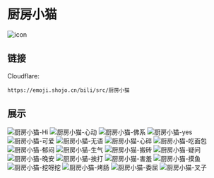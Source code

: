 # 厨房小猫
![icon](https://emoji.shojo.cn/bili/src/厨房小猫/icon.png)
## 链接
Cloudflare:
```
https://emoji.shojo.cn/bili/src/厨房小猫
```
## 展示
![厨房小猫-Hi](https://emoji.shojo.cn/bili/src/厨房小猫/厨房小猫-Hi.png)
![厨房小猫-心动](https://emoji.shojo.cn/bili/src/厨房小猫/厨房小猫-心动.png)
![厨房小猫-佛系](https://emoji.shojo.cn/bili/src/厨房小猫/厨房小猫-佛系.png)
![厨房小猫-yes](https://emoji.shojo.cn/bili/src/厨房小猫/厨房小猫-yes.png)
![厨房小猫-可爱](https://emoji.shojo.cn/bili/src/厨房小猫/厨房小猫-可爱.png)
![厨房小猫-无语](https://emoji.shojo.cn/bili/src/厨房小猫/厨房小猫-无语.png)
![厨房小猫-心碎](https://emoji.shojo.cn/bili/src/厨房小猫/厨房小猫-心碎.png)
![厨房小猫-吃面包](https://emoji.shojo.cn/bili/src/厨房小猫/厨房小猫-吃面包.png)
![厨房小猫-郁闷](https://emoji.shojo.cn/bili/src/厨房小猫/厨房小猫-郁闷.png)
![厨房小猫-生气](https://emoji.shojo.cn/bili/src/厨房小猫/厨房小猫-生气.png)
![厨房小猫-搬砖](https://emoji.shojo.cn/bili/src/厨房小猫/厨房小猫-搬砖.png)
![厨房小猫-疑问](https://emoji.shojo.cn/bili/src/厨房小猫/厨房小猫-疑问.png)
![厨房小猫-晚安](https://emoji.shojo.cn/bili/src/厨房小猫/厨房小猫-晚安.png)
![厨房小猫-挨打](https://emoji.shojo.cn/bili/src/厨房小猫/厨房小猫-挨打.png)
![厨房小猫-害羞](https://emoji.shojo.cn/bili/src/厨房小猫/厨房小猫-害羞.png)
![厨房小猫-摸鱼](https://emoji.shojo.cn/bili/src/厨房小猫/厨房小猫-摸鱼.png)
![厨房小猫-挖呀挖](https://emoji.shojo.cn/bili/src/厨房小猫/厨房小猫-挖呀挖.png)
![厨房小猫-烤肠](https://emoji.shojo.cn/bili/src/厨房小猫/厨房小猫-烤肠.png)
![厨房小猫-委屈](https://emoji.shojo.cn/bili/src/厨房小猫/厨房小猫-委屈.png)
![厨房小猫-叉子](https://emoji.shojo.cn/bili/src/厨房小猫/厨房小猫-叉子.png)

